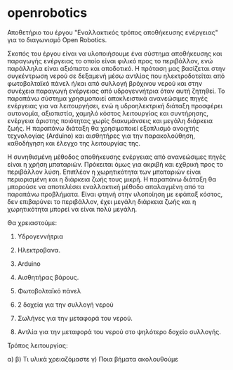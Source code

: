 # openrobotics
Αποθετήριο του έργου "Εναλλακτικός τρόπος αποθήκευσης ενέργειας" για το διαγωνισμό Open Robotics.

Σκοπός του έργου είναι να υλοποιήσουμε ένα σύστημα αποθήκευσης και παραγωγής ενέργειας το οποίο είναι φιλικό προς το περιβάλλον, ενώ παράλληλα είναι αξιόπιστο και αποδοτικό. Η πρόταση μας βασίζεται στην συγκέντρωση νερού σε δεξαμενή μέσω αντλίας που ηλεκτροδοτείται από φωτοβολταϊκό πάνελ ή/και από συλλογή βρόχινου νερού και στην συνέχεια παραγωγή ενέργειας από υδρογεννήτρια όταν αυτή ζητηθεί. Το παραπάνω σύστημα χρησιμοποιεί αποκλειστικά ανανεώσιμες πηγές ενέργειας για να λειτουργήσει, ενώ η υδροηλεκτρική διάταξη προσφέρει αυτονομία, αξιοπιστία, χαμηλό κόστος λειτουργίας και συντήρησης, ενέργεια άριστης ποιότητας χωρίς διακυμάνσεις και μεγάλη διάρκεια ζωής.
Η παραπάνω διάταξη θα χρησιμοποιεί εξοπλισμό ανοιχτής τεχνολογίας (Arduino) και αισθητήρες για την παρακολούθηση, καθοδήγηση και έλεγχο της λειτουργίας της.

Η συνηθισμένη μέθοδος αποθήκευσης ενέργειας από ανανεώσιμες πηγές είναι η χρήση μπαταριών. Πρόκειται όμως για ακριβή και εχθρική προς το περιβάλλον λύση. Επιπλέον η χωρητικότητα των μπαταριών είναι περιορισμένη και η διάρκεια ζωής τους μικρή. Η παραπάνω διάταξη θα μπορούσε να αποτελέσει εναλλακτική μέθοδο απαλαγμένη από τα παραπάνω προβλήματα. Είναι φτηνή στην υλοποίηση με εφάπαξ κόστος, δεν επιβαρύνει το περιβάλλον, έχει μεγάλη διάρκεια ζωής και η χωρητικότητα μπορεί να είναι πολύ μεγάλη.

Θα χρειαστούμε:

1) Υδρογεννήτρια 

2) Ηλεκτροβανα.

3) Arduino

4) Αισθητήρας βάρους.

5) Φωτοβολταϊκό πάνελ

6) 2 δοχεία για την συλλογή νερού

7) Σωλήνες για την μεταφορά του νερού.

8) Αντλία για την μεταφορά του νερού στο ψηλότερο δοχείο συλλογής.

Τρόπος λειτουργίας: 

α) 
β) Τι υλικά χρειαζόμαστε
γ) Ποια βήματα ακολουθούμε
